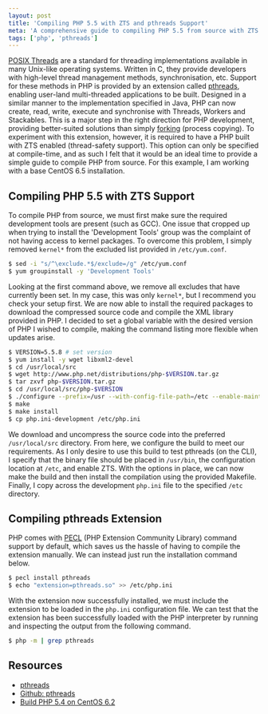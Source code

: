 ```yaml
---
layout: post
title: 'Compiling PHP 5.5 with ZTS and pthreads Support'
meta: 'A comprehensive guide to compiling PHP 5.5 from source with ZTS and pthreads support on CentOS 6.5.'
tags: ['php', 'pthreads']
---
```


[POSIX Threads](http://en.wikipedia.org/wiki/POSIX_Threads) are a standard for threading implementations available in many Unix-like operating systems.
Written in C, they provide developers with high-level thread management methods, synchronisation, etc. <!--more-->
Support for these methods in PHP is provided by an extension called [pthreads](http://pthreads.org/), enabling user-land multi-threaded applications to be built.
Designed in a similar manner to the implementation specified in Java, PHP can now create, read, write, execute and synchronise with Threads, Workers and Stackables.
This is a major step in the right direction for PHP development, providing better-suited solutions than simply [forking](<http://en.wikipedia.org/wiki/Fork_(system_call)>) (process copying).
To experiment with this extension, however, it is required to have a PHP built with ZTS enabled (thread-safety support).
This option can only be specified at compile-time, and as such I felt that it would be an ideal time to provide a simple guide to compile PHP from source.
For this example, I am working with a base CentOS 6.5 installation.

## Compiling PHP 5.5 with ZTS Support

To compile PHP from source, we must first make sure the required development tools are present (such as GCC).
One issue that cropped up when trying to install the 'Development Tools' group was the complaint of not having access to kernel packages.
To overcome this problem, I simply removed `kernel*` from the excluded list provided in `/etc/yum.conf`.

```bash
$ sed -i "s/^\exclude.*$/exclude=/g" /etc/yum.conf
$ yum groupinstall -y 'Development Tools'
```

Looking at the first command above, we remove all excludes that have currently been set.
In my case, this was only `kernel*`, but I recommend you check your setup first.
We are now able to install the required packages to download the compressed source code and compile the XML library provided in PHP.
I decided to set a global variable with the desired version of PHP I wished to compile, making the command listing more flexible when updates arise.

```bash
$ VERSION=5.5.8 # set version
$ yum install -y wget libxml2-devel
$ cd /usr/local/src
$ wget http://www.php.net/distributions/php-$VERSION.tar.gz
$ tar zxvf php-$VERSION.tar.gz
$ cd /usr/local/src/php-$VERSION
$ ./configure --prefix=/usr --with-config-file-path=/etc --enable-maintainer-zts
$ make
$ make install
$ cp php.ini-development /etc/php.ini
```

We download and uncompress the source code into the preferred `/usr/local/src` directory.
From here, we configure the build to meet our requirements.
As I only desire to use this build to test pthreads (on the CLI), I specify that the binary file should be placed in `/usr/bin`, the configuration location at `/etc`, and enable ZTS.
With the options in place, we can now make the build and then install the compilation using the provided Makefile.
Finally, I copy across the development `php.ini` file to the specified `/etc` directory.

## Compiling pthreads Extension

PHP comes with [PECL](http://pecl.php.net/) (PHP Extension Community Library) command support by default, which saves us the hassle of having to compile the extension manually.
We can instead just run the installation command below.

```bash
$ pecl install pthreads
$ echo "extension=pthreads.so" >> /etc/php.ini
```

With the extension now successfully installed, we must include the extension to be loaded in the `php.ini` configuration file.
We can test that the extension has been successfully loaded with the PHP interpreter by running and inspecting the output from the following command.

```bash
$ php -m | grep pthreads
```

## Resources

- [pthreads](http://docs.php.net/manual/en/book.pthreads.php)
- [Github: pthreads](https://github.com/krakjoe/pthreads)
- [Build PHP 5.4 on CentOS 6.2](http://benramsey.com/blog/2012/03/build-php-54-on-centos-62/)

